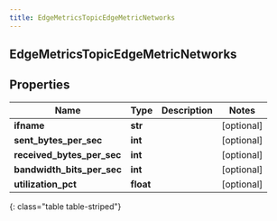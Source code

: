 ```yaml
---
title: EdgeMetricsTopicEdgeMetricNetworks
---
```

## EdgeMetricsTopicEdgeMetricNetworks

## Properties

|Name | Type | Description | Notes|
|------------ | ------------- | ------------- | -------------|
| **ifname** | **str** |  | [optional] |
| **sent_bytes_per_sec** | **int** |  | [optional] |
| **received_bytes_per_sec** | **int** |  | [optional] |
| **bandwidth_bits_per_sec** | **int** |  | [optional] |
| **utilization_pct** | **float** |  | [optional] |
{: class="table table-striped"}


